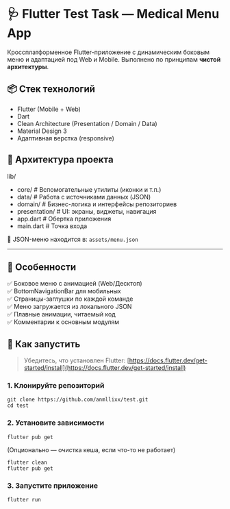 # 🩺 Flutter Test Task — Medical Menu App

Кроссплатформенное Flutter-приложение с динамическим боковым меню и адаптацией под Web и Mobile. Выполнено по принципам **чистой архитектуры**.

## 📦 Стек технологий

- Flutter (Mobile + Web)
- Dart
- Clean Architecture (Presentation / Domain / Data)
- Material Design 3
- Адаптивная верстка (responsive)

## 🧱 Архитектура проекта

lib/
  - core/ # Вспомогательные утилиты (иконки и т.п.)
  - data/ # Работа с источниками данных (JSON)
  - domain/ # Бизнес-логика и интерфейсы репозиториев
  - presentation/ # UI: экраны, виджеты, навигация
  - app.dart # Обертка приложения
  - main.dart # Точка входа


📁 JSON-меню находится в: `assets/menu.json`

---

## 📱 Особенности

✅ Боковое меню с анимацией (Web/Десктоп)  
✅ BottomNavigationBar для мобильных  
✅ Страницы-заглушки по каждой команде  
✅ Меню загружается из локального JSON  
✅ Плавные анимации, читаемый код  
✅ Комментарии к основным модулям

## 🚀 Как запустить
> Убедитесь, что установлен Flutter: [https://docs.flutter.dev/get-started/install](https://docs.flutter.dev/get-started/install)
### 1. Клонируйте репозиторий
```
git clone https://github.com/anmllixx/test.git
cd test
```
### 2. Установите зависимости
```
flutter pub get
```
(Опционально — очистка кеша, если что-то не работает)
```
flutter clean
flutter pub get
```
### 3. Запустите приложение
```
flutter run
```
